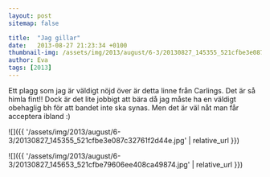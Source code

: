 ```yaml
---
layout: post
sitemap: false

title:  "Jag gillar"
date:   2013-08-27 21:23:34 +0100
thumbnail-img: /assets/img/2013/august/6-3/20130827_145355_521cfbe3e087c32761f2d44e.jpg
author: Eva
tags: [2013]
---
```


Ett plagg som jag är väldigt nöjd över är detta linne från Carlings. Det är så himla fint!! Dock är det lite jobbigt att bära då jag måste ha en väldigt obehaglig bh för att bandet inte ska synas. Men det är väl nåt man får acceptera ibland :)

![]({{ '/assets/img/2013/august/6-3/20130827_145355_521cfbe3e087c32761f2d44e.jpg'  | relative_url }})

![]({{ '/assets/img/2013/august/6-3/20130827_145653_521cfbe79606ee408ca49874.jpg'  | relative_url }})

